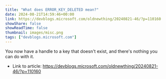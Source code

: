 ```yaml
---
title: "What does ERROR_KEY_DELETED mean?"
date: 2024-08-21T14:59:46+00:00
link: https://devblogs.microsoft.com/oldnewthing/20240821-46/?p=110160
showShare: false
showReadTime: false
thumbnail: images/misc.png
tags: ["devblogs.microsoft.com"]
---
```

You now have a handle to a key that doesn't exist, and there's nothing you can do with it.

- Link to article: https://devblogs.microsoft.com/oldnewthing/20240821-46/?p=110160